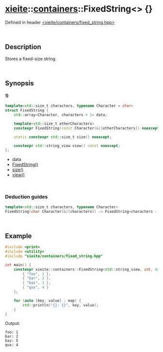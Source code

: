 # [xieite](../../xieite.md)\:\:[containers](../../containers.md)\:\:FixedString\<\> \{\}
Defined in header [<xieite/containers/fixed_string.hpp>](../../../include/xieite/containers/fixed_string.hpp)

&nbsp;

## Description
Stores a fixed-size string.

&nbsp;

## Synopsis
#### 1)
```cpp
template<std::size_t characters, typename Character = char>
struct FixedString {
    std::array<Character, characters + 1> data;

    template<std::size_t otherCharacters>
    constexpr FixedString(const Character(&)[otherCharacters]) noexcept;

    static constexpr std::size_t size() noexcept;

    constexpr std::string_view view() const noexcept;
};
```
- data
- [FixedString\(\)](./structures/fixed_string/1/operators/constructor.md)
- [size\(\)](./structures/fixed_string/1/size.md)
- [view\(\)](./structures/fixed_string/1/view.md)

&nbsp;

### Deduction guides
```cpp
template<std::size_t characters, typename Character>
FixedString(char Character(&)[characters]) -> FixedString<characters - 1, Character>;
```

&nbsp;

## Example
```cpp
#include <print>
#include <utility>
#include "xieite/containers/fixed_string.hpp"

int main() {
    constexpr xieite::containers::FixedString<std::string_view, int, 4> map {
        { "foo", 1 },
        { "bar", 2 },
        { "baz", 3 },
        { "qux", 4 }
    };

    for (auto [key, value] : map) {
        std::println("{}: {}", key, value);
    }
}
```
Output:
```
foo: 1
bar: 2
baz: 5
qux: 4
```
